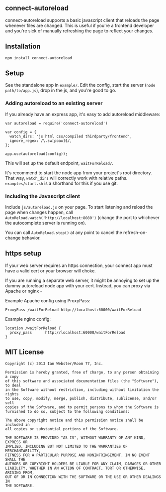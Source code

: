 connect-autoreload
-----------------

connect-autoreload supports a basic javascript client that reloads the page whenever files are changed.  This is useful if you're a frontend developer and you're sick of manually refreshing the page to reflect your changes.

## Installation

`npm install connect-autoreload`

## Setup

See the standalone app in `example/`.  Edit the config, start the server (`node path/to/app.js`), drop in the js, and you're good to go.

### Adding autoreload to an existing server

If you already have an express app, it's easy to add autoreload middleware:

    var autoreload = require('connect-autoreload')
    
    var config = {
      watch_dirs: 'js html css/compiled thirdparty/frontend',
      ignore_regex: /\.sw[poax]$/,
    };
    
    app.use(autoreload(config));

This will set up the default endpoint, `waitForReload/`.

It's recommend to start the node app from your project's root directory.  That way, `watch_dirs` will correctly work with relative paths.  `examples/start.sh` is a shorthand for this if you use git.

### Including the Javascript client

Include `js/autoreload.js` on your page.  To start listening and reload the page when changes happen, call `AutoReload.watch('http://localhost:8080')` (change the port to whichever the autocomplete server is running on).

You can call `AutoReload.stop()` at any point to cancel the refresh-on-change behavior.

## https setup

If your web server requires an https connection, your connect app must have a valid cert or your browser will choke.

If you are running a separate web server, it might be annoying to set up the dummy autoreload node app with your cert.  Instead, you can proxy via Apache or nginx -

Example Apache config using ProxyPass:

    ProxyPass /waitForReload http://localhost:60000/waitForReload

Example nginx config:

    location /waitForReload {
      proxy_pass      http://localhost:60000/waitForReload
    }


## MIT License

```
Copyright (c) 2013 Ian Webster/Room 77, Inc.

Permission is hereby granted, free of charge, to any person obtaining a copy
of this software and associated documentation files (the "Software"), to deal
in the Software without restriction, including without limitation the rights
to use, copy, modify, merge, publish, distribute, sublicense, and/or sell
copies of the Software, and to permit persons to whom the Software is
furnished to do so, subject to the following conditions:

The above copyright notice and this permission notice shall be included in
all copies or substantial portions of the Software.

THE SOFTWARE IS PROVIDED "AS IS", WITHOUT WARRANTY OF ANY KIND, EXPRESS OR
IMPLIED, INCLUDING BUT NOT LIMITED TO THE WARRANTIES OF MERCHANTABILITY,
FITNESS FOR A PARTICULAR PURPOSE AND NONINFRINGEMENT. IN NO EVENT SHALL THE
AUTHORS OR COPYRIGHT HOLDERS BE LIABLE FOR ANY CLAIM, DAMAGES OR OTHER
LIABILITY, WHETHER IN AN ACTION OF CONTRACT, TORT OR OTHERWISE, ARISING FROM,
OUT OF OR IN CONNECTION WITH THE SOFTWARE OR THE USE OR OTHER DEALINGS IN
THE SOFTWARE.
```
